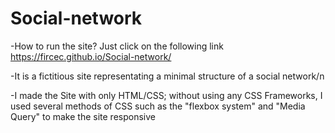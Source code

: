 # Social-network
-How to run the site? Just click on the following link https://fircec.github.io/Social-network/

-It is a fictitious site representating a minimal structure of a social network/n

-I made the Site with only HTML/CSS; without using any CSS Frameworks, I used several methods of CSS such as the "flexbox system" and "Media Query" to make the site responsive

